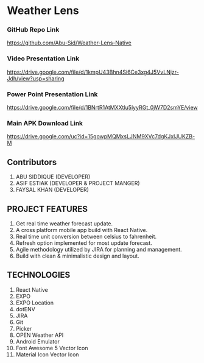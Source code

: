 # Weather Lens

### GitHub Repo Link

https://github.com/Abu-Sid/Weather-Lens-Native

### Video Presentation Link

https://drive.google.com/file/d/1kmpU43Bhn4Si6Ce3xg4J5VvLNjzr-Jdh/view?usp=sharing

### Power Point Presentation Link

https://drive.google.com/file/d/1BNrtR1AtMXXtlu5lyyRGt_0jW7D2smYE/view

### Main APK Download Link

https://drive.google.com/uc?id=15gowpMQMxsLJNM9XVc7dgKJxIJUKZB-M

## Contributors

1. ABU SIDDIQUE (DEVELOPER)
2. ASIF ESTIAK (DEVELOPER & PROJECT MANGER)
3. FAYSAL KHAN (DEVELOPER)

## PROJECT FEATURES

1. Get real time weather forecast update.
2. A cross platform mobile app build with React Native.
3. Real time unit conversion between celsius to fahrenheit.
4. Refresh option implemented for most update forecast.
5. Agile methodology utilized by JIRA for planning and management.
6. Build with clean & minimalistic design and layout.

## TECHNOLOGIES

1. React Native
2. EXPO
3. EXPO Location
4. dotENV
5. JIRA
6. Git
7. Picker
8. OPEN Weather API
9. Android Emulator
10. Font Awesome 5 Vector Icon
11. Material Icon Vector Icon
